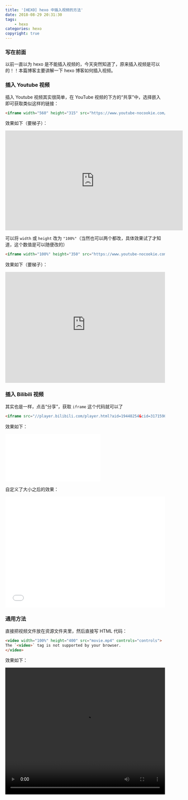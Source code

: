 ```yaml
---
title: '[HEXO] hexo 中插入视频的方法'
date: 2018-08-29 20:31:30
tags:
	- hexo
categories: hexo
copyright: true
---
```


### 写在前面

以前一直以为 hexo 是不能插入视频的，今天突然知道了，原来插入视频是可以的！！本篇博客主要讲解一下 hexo 博客如何插入视频。

<!-- more -->

### 插入 Youtube 视频

插入 Youtube 视频其实很简单，在 YouTube 视频的下方的“共享”中，选择嵌入即可获取类似这样的链接：

```html
<iframe width="560" height="315" src="https://www.youtube-nocookie.com/embed/7gJ8mGFjeqA" frameborder="0" allow="autoplay; encrypted-media" allowfullscreen></iframe>
```
效果如下（要梯子）：
<iframe width="560" height="315" src="https://www.youtube-nocookie.com/embed/7gJ8mGFjeqA" frameborder="0" allow="autoplay; encrypted-media" allowfullscreen></iframe>

可以将 `width` 或 `height` 改为 `"100%"`（当然也可以两个都改，具体效果试了才知道，这个数值是可以随便改的）

```html
<iframe width="100%" height="350" src="https://www.youtube-nocookie.com/embed/7gJ8mGFjeqA" frameborder="0" allow="autoplay; encrypted-media" allowfullscreen></iframe>
```
效果如下（要梯子）：

<iframe width="100%" height="350" src="https://www.youtube-nocookie.com/embed/7gJ8mGFjeqA" frameborder="0" allow="autoplay; encrypted-media" allowfullscreen></iframe>

### 插入 Bilibili 视频

其实也是一样，点击“分享”，获取 `iframe` 这个代码就可以了

```html
<iframe src="//player.bilibili.com/player.html?aid=19448254&cid=31715906&page=1" scrolling="no" border="0" frameborder="no" framespacing="0" allowfullscreen="true"> </iframe>
```
效果如下：

<iframe src="//player.bilibili.com/player.html?aid=19448254&cid=31715906&page=1" scrolling="no" border="0" frameborder="no" framespacing="0" allowfullscreen="true"> </iframe>

自定义了大小之后的效果：

<iframe width="100%" height="350" src="//player.bilibili.com/player.html?aid=19448254&cid=31715906&page=1" scrolling="no" border="0" frameborder="no" framespacing="0" allowfullscreen="true"> </iframe>

### 通用方法

直接把视频文件放在资源文件夹里，然后直接写 HTML 代码：

```html
<video width="100%" height="400" src="movie.mp4" controls="controls">
The `<video>` tag is not supported by your browser.
</video>
```
效果如下：

<video width="100%" height="400" src="movie.mp4" controls="controls">
The `<video>` tag is not supported by your browser.
</video>

### 总结

嗯...... HTML 大法好，在 Markdown 里用 HTML 控件简直美滋滋。

---